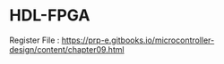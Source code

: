 # HDL-FPGA

Register File : https://prp-e.gitbooks.io/microcontroller-design/content/chapter09.html
